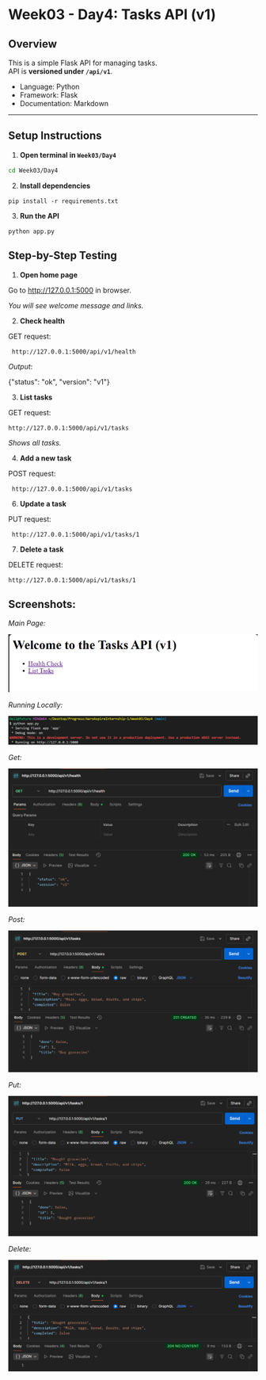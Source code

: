 # Week03 - Day4: Tasks API (v1)

## Overview
This is a simple Flask API for managing tasks.  
API is **versioned under `/api/v1`**.

- Language: Python  
- Framework: Flask  
- Documentation: Markdown  

---

## Setup Instructions

1. **Open terminal in `Week03/Day4`**
```bash
cd Week03/Day4
```
2. **Install dependencies**
```
pip install -r requirements.txt
```
3. **Run the API**
```
python app.py
```

## Step-by-Step Testing
1. **Open home page**

Go to http://127.0.0.1:5000 in browser.

*You will see welcome message and links.*

2. **Check health**

GET request:
```
 http://127.0.0.1:5000/api/v1/health
 ```

*Output*:

{"status": "ok", "version": "v1"}


3. **List tasks**

GET request: 
```
http://127.0.0.1:5000/api/v1/tasks
```

*Shows all tasks.*

4. **Add a new task**

POST request:
```
 http://127.0.0.1:5000/api/v1/tasks
 ```



6. **Update a task**

PUT request:
```
 http://127.0.0.1:5000/api/v1/tasks/1
 ```



7. **Delete a task**

DELETE request: 
```
http://127.0.0.1:5000/api/v1/tasks/1
```

## Screenshots:




*Main Page:*

![alt text](mainpage.png) 

*Running Locally:*

![alt text](locally.png) 

*Get:*

![alt text](getd4.png) 

*Post:*

![alt text](postd4.png) 

*Put:*

![alt text](putd4.png)

*Delete:*

![alt text](deld4.png)

















